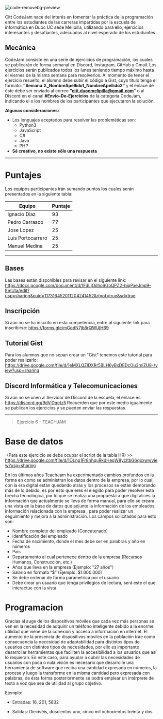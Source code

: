 ![code-removebg-preview](https://user-images.githubusercontent.com/89506648/132259163-56c1cf2a-2e01-48d7-b1b8-a03077e560eb.png)

Citt CodeJam nace del interés en fomentar la práctica de la programación entre los estudiantes de las carreras impartidas por la escuela de informática en Duoc UC sede Melipilla, utilizando para ello, ejercicios interesantes y desafiantes, adecuados al nivel esperado de los estudiantes.

## Mecánica
CodeJam consiste en una serie de ejercicios de programación, los cuales se publicarán de forma semanal en Discord, Instagram, GitHub y Gmail. 
Los ejercicios serán publicados todos los lunes teniendo tiempo máximo hasta el viernes de la misma semana para resolverlos.
Al momento de tener el ejercicio resuelto, el alumno debe subir el código a Gist, cuyo título tenga el formato: **“Semana.X_NombreApellido1_NombreApellido2”** y el enlace de éste debe ser enviado al correo **“citt.duocmelipilla@gmail.com”** o al Discord en el canal **#Envio-De-Ejercicios** de la categoria CodeJam, indicando el o los nombres de los participantes que ejecutaron la solución.

**Algunas consideraciones:**
- Los lenguajes aceptados para resolver las problemáticas son:
  - Python3
  - JavaScript
  - C#
  - Java
  - PHP
- **Sé creativo, no existe sólo una respuesta**

------

# Puntajes

Los equipos participantes irán sumando puntos los cuales serán presentados en la siguiente tabla:

| Equipo | Puntaje |
| ------ | ------ |
| Ignacio Diaz | 93 |
| Pedro Carrasco | 77 |
| Jose Lopez | 25 |
| Luis Portocarrero | 25 |
| Manuel Medina | 25 |

-----

## Bases

Las bases están disponibles para revisar en el siguiente link: https://docs.google.com/document/d/1FdLjOdho6GoQPZ2-biqPxeJmp9-EmUta/edit?usp=sharing&ouid=117316452011204241452&rtpof=true&sd=true

## Inscripción

Si aún no se ha inscrito en esta competencia, entre al siguiente link para inscribirse: https://forms.gle/mGodN7jb8rQWUjH69

## Tutorial Gist

Para los alumnos que no sepan crear un "Gist" tenemos este tutorial para poder realizarlo: https://drive.google.com/file/d/1eMXLQZlDXRr5BLH6yBxDEDcOu3mlZU8-/view?usp=sharing

## Discord Informática y Telecomunicaciones

Si aún no se unen al Servidor de Discord de la escuela, el enlace es: https://discord.gg/9dVjDqetz5
Recuerden que por este medio igualmente se publican los ejercicios y se pueden enviar las respuestas.

-----


> Ejercicio 6 - TEACHJAM

# Base de datos
-(Para este ejercicio se debe ocupar el script de la tabla HR) >> https://drive.google.com/file/d/1OLng1Fr8nhquRkdHegW8ycItbG6qoxwy/view?usp=sharing

En los últimos años TeachJam ha experimentado cambios profundos en la forma en como se administran los datos dentro de la empresa, por lo cual, con la era digital están quedando atrás y los procesos se están demorando más de lo debido, es por esto que eres el elegido para poder resolver esta brecha tecnológica, por lo que se realiza una propuesta a que digitalices la información que actualmente se lleva de forma manual, para ello se creara una vista en la base de datos que adjunte la información de los empleados, información relacionada con la empresa , para poder realizar un seguimiento y mejora a la administración.
Los campos solicitados para esto son:
- Nombre completo del empleado (Concatenado)
-	identificación del empleado
-	Fecha de nacimiento, donde el mes debe ser en palabras y año en números
-	País
-	Departamento al cual pertenece dentro de la empresa (Recursos Humanos, Construcción, etc.)
-	Años que lleva en la empresa (Ejemplo: "27 años")
-	Salario en formato “$” (Ejemplo: $1.000.000)
- Se debe ordenar de forma parametrica por el usuario
- Debe crear un usuario que tenga privilegios de lectura, será este el que interactúe con la vista


# Programacion
Gracias al auge de los dispositivos móviles que cada vez más personas se ven en la necesidad de adquirir un teléfono inteligente debido a la enorme utilidad que viene de la conexión y acceso a información en internet. El aumento de la presencia de dispositivos móviles en la población trae como consecuencia la necesidad de adaptabilidad para distintos tipos de usuarios con distintos tipos de necesidades, por ello es importante desarrollar herramientas que faciliten la accesibilidad a los usuarios que así lo requieran. En este caso, para ayudar a cubrir las necesidades de usuarios con poca o nula visión es necesario que desarrolle una herramienta de software que reciba una cantidad expresada en números, la procese y luego la transforme en la misma cantidad pero expresada con palabras, de ésta forma posteriormente se podrá emplear un intérprete de texto a voz que sea de utilidad al grupo objetivo.

Ejemplo:

- Entradas: 16, 201, 5832

- Salidas: Dieciséis, doscientos uno, cinco mil ochocientos treinta y dos


